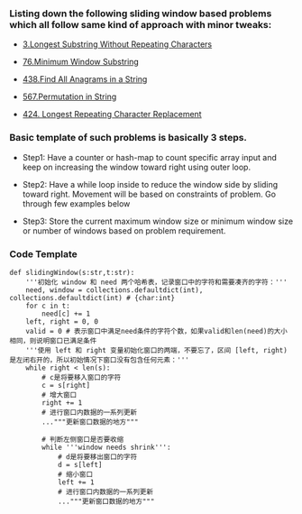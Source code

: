 ### Listing down the following sliding window based problems which all follow same kind of approach with minor tweaks:

* [3.Longest Substring Without Repeating Characters](https://leetcode.com/problems/longest-substring-without-repeating-characters/)

* [76.Minimum Window Substring](https://leetcode.com/problems/minimum-window-substring/)

* [438.Find All Anagrams in a String](https://leetcode.com/problems/find-all-anagrams-in-a-string/)

* [567.Permutation in String](https://leetcode.com/problems/permutation-in-string/)

* [424. Longest Repeating Character Replacement](https://leetcode.com/problems/longest-repeating-character-replacement/)

### Basic template of such problems is basically 3 steps.

* Step1: Have a counter or hash-map to count specific array input and keep on increasing the window toward right using outer loop.

* Step2: Have a while loop inside to reduce the window side by sliding toward right. Movement will be based on constraints of problem. Go through few examples below

* Step3: Store the current maximum window size or minimum window size or number of windows based on problem requirement.

### Code Template

```python3
def slidingWindow(s:str,t:str):
    '''初始化 window 和 need 两个哈希表，记录窗口中的字符和需要凑齐的字符：'''
    need, window = collections.defaultdict(int), collections.defaultdict(int) # {char:int}
    for c in t:
        need[c] += 1
    left, right = 0, 0
    valid = 0 # 表示窗口中满足need条件的字符个数，如果valid和len(need)的大小相同，则说明窗口已满足条件
    '''使用 left 和 right 变量初始化窗口的两端，不要忘了，区间 [left, right) 是左闭右开的，所以初始情况下窗口没有包含任何元素：'''
    while right < len(s):
        # c是将要移入窗口的字符
        c = s[right]
        # 增大窗口
        right += 1
        # 进行窗口内数据的一系列更新
        ..."""更新窗口数据的地方"""

        # 判断左侧窗口是否要收缩
        while '''window needs shrink''':
            # d是将要移出窗口的字符
            d = s[left]
            # 缩小窗口
            left += 1
            # 进行窗口内数据的一系列更新
        	..."""更新窗口数据的地方"""
```
